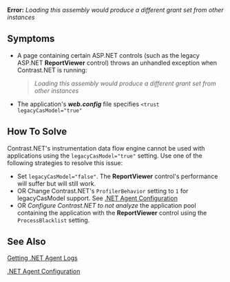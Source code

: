 <!--
title: "Loading Assembly Error"
description: "Troubleshooting guide for .NET agent issues"
-->

**Error:** *Loading this assembly would produce a different grant set from other instances*

## Symptoms

* A page containing certain ASP.NET controls (such as the legacy ASP.NET **ReportViewer** control) throws an unhandled exception when Contrast.NET is running: 

    >*Loading this assembly would produce a different grant set from other instances*

* The application's ***web.config*** file specifies ```<trust legacyCasModel="true"```

## How To Solve

Contrast.NET's instrumentation data flow engine cannot be used with applications using the ```legacyCasModel="true"``` setting. Use one of the following strategies to resolve this issue:

* Set ```legacyCasModel="false"```. The **ReportViewer** control's performance will suffer but will still work.
* OR Change Contrast.NET's ```ProfilerBehavior``` setting to ```1``` for legacyCasModel support.  See [.NET Agent Configuration](user_netconfig.html#config)
* OR *Configure Contrast.NET to not analyze* the application pool containing the application with the **ReportViewer** control using the ```ProcessBlacklist``` setting.


## See Also

[Getting .NET Agent Logs](user_netinstall.html#logs)

[.NET Agent Configuration](user_netconfig.html#config)


